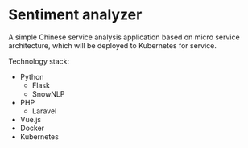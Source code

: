 # Sentiment analyzer
A simple Chinese service analysis application based on micro service architecture, 
which will be deployed to Kubernetes for service.

Technology stack:
- Python
    - Flask
    - SnowNLP
- PHP
    - Laravel
- Vue.js
- Docker
- Kubernetes